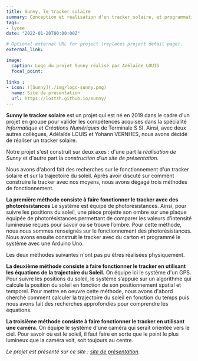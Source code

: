 ```yaml
---
title: Sunny, le tracker solaire
summary: Conception et réalisation d'un tracker solaire, et programmation du site de présentation.
tags:
- lycee
date: "2022-01-20T00:00:00Z"

# Optional external URL for project (replaces project detail page).
external_link: 

image:
  caption: Logo du projet Sunny réalisé par Adélaïde LOUIS
  focal_point: 
  
links :
- icon: ![Sunny](./img/logo-sunny.png)
  name: Site de présentation
  url: https://lostsh.github.io/sunny/
---
```


**Sunny le tracker solaire** est un projet qui est né en 2019 dans le cadre d'un projet en groupe pour valider les compétences acquises dans la spécialité _Informatique et Créations Numériques_ de Terminale S SI. Ainsi, avec deux autres collègues, Adélaïde LOUIS et Yohann VERNHES, nous avons décidé de réaliser un tracker solaire.

Notre projet s'est construit sur deux axes : d'une part la *réalisation de Sunny* et d'autre part la *construction d'un site de présentation*.

Nous avons d'abord fait des recherches sur le fonctionnement d'un tracker solaire et sur la trajectoire du soleil. Après avoir discuté sur comment construire le tracker avec nos moyens, nous avons dégagé trois méthodes de fonctionnement.

**La première méthode consiste à faire fonctionner le tracker avec des photorésistances** Le système est équipé de photorésistances. Ainsi, pour suivre les positions du soleil, une pièce projette son ombre sur une plaque équipée de photorésistances permettant de comparer les valeurs d’intensité lumineuse reçues pour savoir où se trouve l’ombre.
Pour cette méthode, nous nous sommes renseignés sur le fonctionnement des photorésistances. Nous avons ensuite construit le tracker avec du carton et programmé le système avec une Arduino Uno.

Les deux méthodes suivantes n'ont pas pu êtres réalisées physiquement.

**La deuxième méthode consiste à faire fonctionner le tracker en utilisant les équations de la trajectoire du Soleil.** On équipe ici le système  d'un GPS. Pour suivre les positions du soleil, le système s’appuie sur un algorithme qui calcule la position du soleil en fonction de son positionnement spatial et temporel. Pour mettre en oeuvre cette méthode, nous avons d'abord cherché comment calculer la trajectoire du soleil en fonction du temps puis nous avons fait des recherches approfondies pour comprendre les équations.

**La troisième méthode consiste à faire fonctionner le tracker en utilisant une caméra.** On équipe le système d'une caméra qui serait orientée vers le ciel. Pour savoir où est le soleil, il faut faire en sorte que le point le plus lumineux que la caméra voit, soit toujours au centre. 

*Le projet est présenté sur ce site : [site de présentation](https://lostsh.github.io/sunny/index.html#presentation).*
